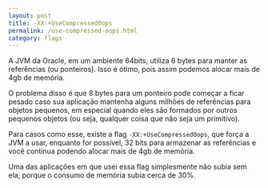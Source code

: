 ```yaml
---
layout: post
title: -XX:+UseCompressedOops
permalink: /use-compressed-oops.html
category: flags
---
```


A JVM da Oracle, em um ambiente 64bits, utiliza 8 bytes para manter as referências (ou ponteiros). Isso é ótimo, 
pois assim podemos alocar mais de 4gb de memória.

O problema disso é que 8 bytes para um ponteiro pode começar a ficar pesado caso sua aplicação mantenha alguns
milhões de referências para objetos pequenos, em especial quando eles são formados por outros pequenos objetos
(ou seja, qualquer coisa que não seja um primitivo).

Para casos como esse, existe a flag `-XX:+UseCompressedOops`, que força a JVM a usar, enquanto for possível, 32 bits
para armazenar as referências e você continua podendo alocar mais de 4gb de memória.

Uma das aplicações em que usei essa flag simplesmente não subia sem ela, porque o consumo de memória subia cerca de 30%.
